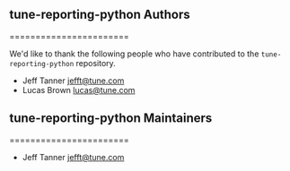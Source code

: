 ## tune-reporting-python Authors
=======================

We'd like to thank the following people who have contributed to the `tune-reporting-python` repository.

- Jeff Tanner <jefft@tune.com>
- Lucas Brown <lucas@tune.com>

## tune-reporting-python Maintainers
=======================

- Jeff Tanner <jefft@tune.com>
